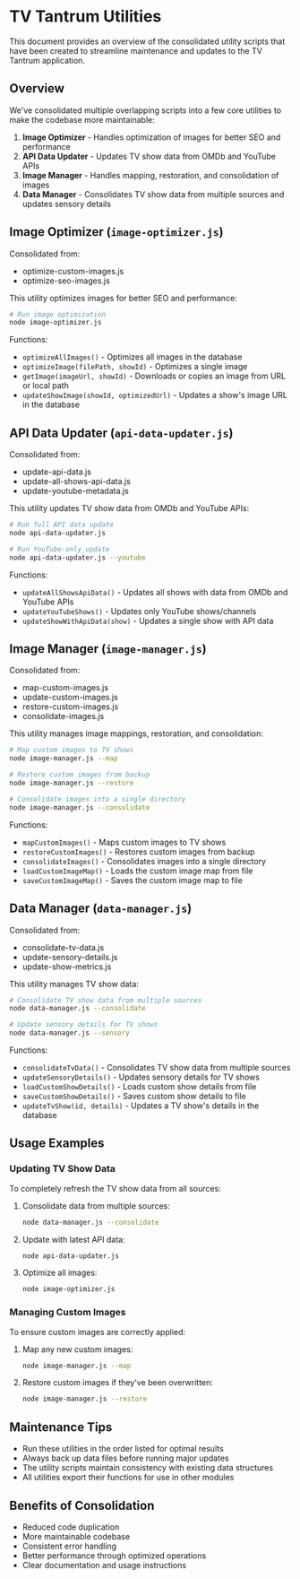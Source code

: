 # TV Tantrum Utilities

This document provides an overview of the consolidated utility scripts that have been created to streamline maintenance and updates to the TV Tantrum application.

## Overview

We've consolidated multiple overlapping scripts into a few core utilities to make the codebase more maintainable:

1. **Image Optimizer** - Handles optimization of images for better SEO and performance
2. **API Data Updater** - Updates TV show data from OMDb and YouTube APIs
3. **Image Manager** - Handles mapping, restoration, and consolidation of images
4. **Data Manager** - Consolidates TV show data from multiple sources and updates sensory details

## Image Optimizer (`image-optimizer.js`)

Consolidated from:
- optimize-custom-images.js
- optimize-seo-images.js

This utility optimizes images for better SEO and performance:

```bash
# Run image optimization
node image-optimizer.js
```

Functions:
- `optimizeAllImages()` - Optimizes all images in the database
- `optimizeImage(filePath, showId)` - Optimizes a single image
- `getImage(imageUrl, showId)` - Downloads or copies an image from URL or local path
- `updateShowImage(showId, optimizedUrl)` - Updates a show's image URL in the database

## API Data Updater (`api-data-updater.js`)

Consolidated from:
- update-api-data.js
- update-all-shows-api-data.js
- update-youtube-metadata.js

This utility updates TV show data from OMDb and YouTube APIs:

```bash
# Run full API data update 
node api-data-updater.js

# Run YouTube-only update
node api-data-updater.js --youtube
```

Functions:
- `updateAllShowsApiData()` - Updates all shows with data from OMDb and YouTube APIs
- `updateYouTubeShows()` - Updates only YouTube shows/channels
- `updateShowWithApiData(show)` - Updates a single show with API data

## Image Manager (`image-manager.js`)

Consolidated from:
- map-custom-images.js
- update-custom-images.js
- restore-custom-images.js
- consolidate-images.js

This utility manages image mappings, restoration, and consolidation:

```bash
# Map custom images to TV shows
node image-manager.js --map

# Restore custom images from backup
node image-manager.js --restore

# Consolidate images into a single directory
node image-manager.js --consolidate
```

Functions:
- `mapCustomImages()` - Maps custom images to TV shows
- `restoreCustomImages()` - Restores custom images from backup
- `consolidateImages()` - Consolidates images into a single directory
- `loadCustomImageMap()` - Loads the custom image map from file
- `saveCustomImageMap()` - Saves the custom image map to file

## Data Manager (`data-manager.js`)

Consolidated from:
- consolidate-tv-data.js
- update-sensory-details.js
- update-show-metrics.js

This utility manages TV show data:

```bash
# Consolidate TV show data from multiple sources
node data-manager.js --consolidate

# Update sensory details for TV shows
node data-manager.js --sensory
```

Functions:
- `consolidateTvData()` - Consolidates TV show data from multiple sources
- `updateSensoryDetails()` - Updates sensory details for TV shows
- `loadCustomShowDetails()` - Loads custom show details from file
- `saveCustomShowDetails()` - Saves custom show details to file
- `updateTvShow(id, details)` - Updates a TV show's details in the database

## Usage Examples

### Updating TV Show Data

To completely refresh the TV show data from all sources:

1. Consolidate data from multiple sources:
   ```bash
   node data-manager.js --consolidate
   ```

2. Update with latest API data:
   ```bash
   node api-data-updater.js
   ```

3. Optimize all images:
   ```bash
   node image-optimizer.js
   ```

### Managing Custom Images

To ensure custom images are correctly applied:

1. Map any new custom images:
   ```bash
   node image-manager.js --map
   ```

2. Restore custom images if they've been overwritten:
   ```bash
   node image-manager.js --restore
   ```

## Maintenance Tips

- Run these utilities in the order listed for optimal results
- Always back up data files before running major updates
- The utility scripts maintain consistency with existing data structures
- All utilities export their functions for use in other modules

## Benefits of Consolidation

- Reduced code duplication
- More maintainable codebase
- Consistent error handling
- Better performance through optimized operations
- Clear documentation and usage instructions
